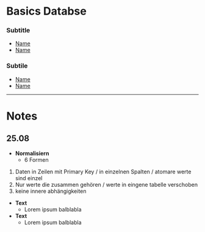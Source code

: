 # Basics Databse

### Subtitle 
- [Name](#Link)
- [Name](#Link)

### Subtile
- [Name](#Link)
- [Name](#Link)

---
# Notes

## 25.08
- **Normalisiern**
    - 6 Formen
1. Daten in Zeilen mit Primary Key / in einzelnen Spalten / atomare werte sind einzel
2. Nur werte die zusammen gehören / werte in eingene tabelle verschoben
3. keine innere abhängigkeiten

- **Text**
    - Lorem ipsum balblabla
- **Text**
    - Lorem ipsum balblabla